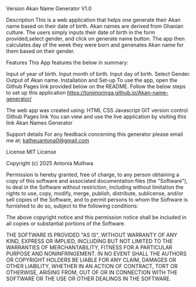 Version
Akan Name Generator V1.0

Description
This is a web application that helps one generate their Akan name based on their date of birth. Akan names are derived from Ghanian culture. The users simply inputs their date of birth in the form provided,select gender, and click on generate name button. The app then calculates day of the week they were born and genenates Akan name for them based on their gender.

Features
This App features the below in summary:

Input of year of birth.
Input month of birth.
Input day of birth.
Select Gender.
Output of Akan name.
Installation and Set-up
To use the app, open the Github Pages link provided below on the README. Follow the below steps to set up this application
https://tonimoringa.github.io/Akan-name-generator/

The web app was created using:
HTML
CSS
Javascript
GIT version control
Github Pages link
You can view and use the live application by visiting this link Akan Names Generator

Support  details
For any feedback concerning this generator please email me at;
katheuantona0@gmail.com

License
MIT License 

Copyright (c) 2025 Antonia Muthwa

Permission is hereby granted, free of charge, to any person obtaining a copy of this software and associated documentation files (the "Software"), to deal in the Software without restriction, including without limitation the rights to use, copy, modify, merge, publish, distribute, sublicense, and/or sell copies of the Software, and to permit persons to whom the Software is furnished to do so, subject to the following conditions:

The above copyright notice and this permission notice shall be included in all copies or substantial portions of the Software.

THE SOFTWARE IS PROVIDED "AS IS", WITHOUT WARRANTY OF ANY KIND, EXPRESS OR IMPLIED, INCLUDING BUT NOT LIMITED TO THE WARRANTIES OF MERCHANTABILITY, FITNESS FOR A PARTICULAR PURPOSE AND NONINFRINGEMENT. IN NO EVENT SHALL THE AUTHORS OR COPYRIGHT HOLDERS BE LIABLE FOR ANY CLAIM, DAMAGES OR OTHER LIABILITY, WHETHER IN AN ACTION OF CONTRACT, TORT OR OTHERWISE, ARISING FROM, OUT OF OR IN CONNECTION WITH THE SOFTWARE OR THE USE OR OTHER DEALINGS IN THE SOFTWARE.
